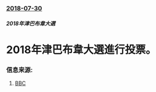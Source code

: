 ### [2018-07-30](/zh/news/2018/07/30/index.md)

##### 2018年津巴布韋大選
# 2018年津巴布韋大選進行投票。 




### 信息来源:

1. [BBC](https://www.bbc.co.uk/news/world-africa-45001758)
